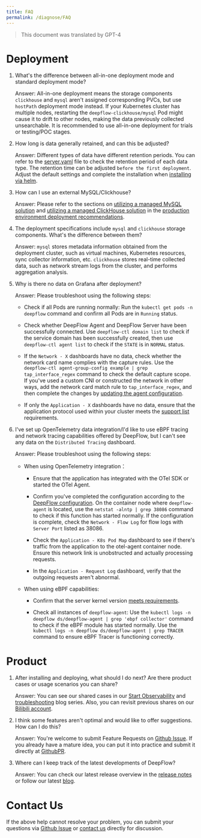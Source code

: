 ```yaml
---
title: FAQ
permalink: /diagnose/FAQ
---
```


> This document was translated by GPT-4

# Deployment

1. What's the difference between all-in-one deployment mode and standard deployment mode?

   Answer: All-in-one deployment means the storage components `clickhouse` and `mysql` aren't assigned corresponding PVCs, but use `hostPath` deployment mode instead. If your Kubernetes cluster has multiple nodes, restarting the `deepflow-clickhouse/mysql` Pod might cause it to drift to other nodes, making the data previously collected unsearchable. It is recommended to use all-in-one deployment for trials or testing/POC stages.

2. How long is data generally retained, and can this be adjusted?

   Answer: Different types of data have different retention periods. You can refer to the [server.yaml](https://github.com/deepflowio/deepflow/blob/main/server/server.yaml#L296-L310) file to check the retention period of each data type. The retention time can be adjusted `before the first deployment`. Adjust the default settings and complete the installation when [installing via helm](../best-practice/server-advanced-config/#modify-server-configuration-file).

3. How can I use an external MySQL/Clickhouse?

   Answer: Please refer to the sections on [utilizing a managed MySQL solution](../best-practice/production-deployment/#use-managed-mysql) and [utilizing a managed ClickHouse solution](../best-practice/production-deployment/#use-managed-clickhouse) in the [production environment deployment recommendations](../best-practice/production-deployment/).

4. The deployment specifications include `mysql` and `clickhouse` storage components. What's the difference between them?

   Answer: `mysql` stores metadata information obtained from the deployment cluster, such as virtual machines, Kubernetes resources, sync collector information, etc. `clickhouse` stores real-time collected data, such as network stream logs from the cluster, and performs aggregation analysis.

5. Why is there no data on Grafana after deployment?

   Answer: Please troubleshoot using the following steps:

   - Check if all Pods are running normally: Run the `kubectl get pods -n deepflow` command and confirm all Pods are in `Running` status.

   - Check whether DeepFlow Agent and DeepFlow Server have been successfully connected. Use `deepflow-ctl domain list` to check if the service domain has been successfully created, then use `deepflow-ctl agent list` to check if the `STATE` is in `NORMAL` status.

   - If the `Network - X` dashboards have no data, check whether the network card name complies with the capture rules. Use the `deepflow-ctl agent-group-config example | grep tap_interface_regex` command to check the default capture scope. If you've used a custom CNI or constructed the network in other ways, add the network card match rule to `tap_interface_regex`, and then complete the changes by [updating the agent configuration](../best-practice/agent-advanced-config/#update-agent-group-config-configuration).

   - If only the `Application - X` dashboards have no data, ensure that the application protocol used within your cluster meets the [support list](../features/universal-map/request-log/) requirements.

6. I've set up OpenTelemetry data integration/I'd like to use eBPF tracing and network tracing capabilities offered by DeepFlow, but I can't see any data on the `Distributed Tracing` dashboard.

   Answer: Please troubleshoot using the following steps:

   - When using OpenTelemetry integration：

     - Ensure that the application has integrated with the OTel SDK or started the OTel Agent.

     - Confirm you've completed the configuration according to the [DeepFlow configuration](../integration/input/tracing/opentelemetry/#configure-deepflow). On the container node where `deepflow-agent` is located, use the `netstat -alntp | grep 38086` command to check if this function has started normally. If the configuration is complete, check the `Network - Flow Log` for flow logs with `Server Port` listed as 38086.

     - Check the `Application - K8s Pod Map` dashboard to see if there's traffic from the application to the otel-agent container node. Ensure this network link is unobstructed and actually processing requests.

     - In the `Application - Request Log` dashboard, verify that the outgoing requests aren't abnormal.

   - When using eBPF capabilities:

     - Confirm that the server kernel version [meets requirements](../ce-install/overview/#kernel-requirements).

     - Check all instances of `deepflow-agent`: Use the `kubectl logs -n deepflow ds/deepflow-agent | grep 'ebpf collector'` command to check if the eBPF module has started normally. Use the `kubectl logs -n deepflow ds/deepflow-agent | grep TRACER` command to ensure eBPF Tracer is functioning correctly.

# Product

1. After installing and deploying, what should I do next? Are there product cases or usage scenarios you can share?

   Answer: You can see our shared cases in our [Start Observability](https://deepflow.io/blog/tags/Dashboard/) and [troubleshooting](https://deepflow.io/blog/tags/troubleshooting/) blog series. Also, you can revisit previous shares on our [Bilibili account](https://space.bilibili.com/2040480780/video).

2. I think some features aren't optimal and would like to offer suggestions. How can I do this?

   Answer: You're welcome to submit Feature Requests on [Github Issue](https://github.com/deepflowio/deepflow/issues). If you already have a mature idea, you can put it into practice and submit it directly at [GithubPR](https://github.com/deepflowio/deepflow/pulls).

3. Where can I keep track of the latest developments of DeepFlow?

   Answer: You can check our latest release overview in the [release notes](../release-notes/release-6.2-ce/) or follow our latest [blog](https://deepflow.io/blog/).

# Contact Us

If the above help cannot resolve your problem, you can submit your questions via [Github Issue](https://github.com/deepflowio/deepflow/issues) or [contact us](https://github.com/deepflowio/deepflow#contact-us) directly for discussion.
